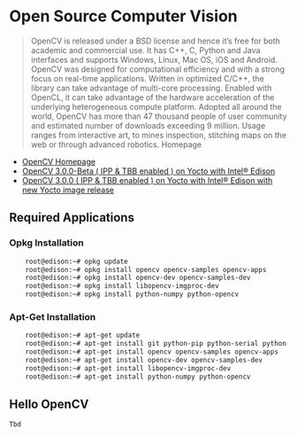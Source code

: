 Open Source Computer Vision
==

> OpenCV is released under a BSD license and hence it’s free for both academic and commercial use. It has C++, C, Python and Java interfaces and supports Windows, Linux, Mac OS, iOS and Android. OpenCV was designed for computational efficiency and with a strong focus on real-time applications. Written in optimized C/C++, the library can take advantage of multi-core processing. Enabled with OpenCL, it can take advantage of the hardware acceleration of the underlying heterogeneous compute platform. Adopted all around the world, OpenCV has more than 47 thousand people of user community and estimated number of downloads exceeding 9 million. Usage ranges from interactive art, to mines inspection, stitching maps on the web or through advanced robotics. Homepage

- [OpenCV Homepage](http://opencv.org/)
- [OpenCV 3.0.0-Beta ( IPP & TBB enabled ) on Yocto with Intel® Edison](https://software.intel.com/en-us/articles/opencv-300-beta-ipp-tbb-enabled-on-yocto-with-intel-edison)
- [OpenCV 3.0.0 ( IPP & TBB enabled ) on Yocto with Intel® Edison with new Yocto image release](https://software.intel.com/en-us/articles/opencv-300-ipp-tbb-enabled-on-yocto-with-intel-edison)

## Required Applications

### Opkg Installation

```sh
    root@edison:~# opkg update
    root@edison:~# opkg install opencv opencv-samples opencv-apps
    root@edison:~# opkg install opencv-dev opencv-samples-dev
    root@edison:~# opkg install libopencv-imgproc-dev
    root@edison:~# opkg install python-numpy python-opencv
```

### Apt-Get Installation

```sh
    root@edison:~# apt-get update
    root@edison:~# apt-get install git python-pip python-serial python-pyparsing
    root@edison:~# apt-get install opencv opencv-samples opencv-apps
    root@edison:~# apt-get install opencv-dev opencv-samples-dev 
    root@edison:~# apt-get install libopencv-imgproc-dev
    root@edison:~# apt-get install python-numpy python-opencv
```

## Hello OpenCV

    Tbd

